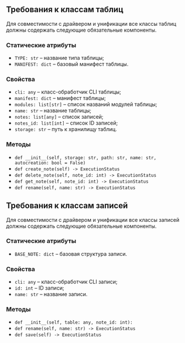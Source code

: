 ## Требования к классам таблиц
Для совместимости с драйвером и унификации все классы таблиц должны содержать следующие обязательные компоненты.

### Статические атрибуты
* `TYPE: str` – название типа таблицы;
* `MANIFEST: dict` – базовый манифест таблицы.

### Свойства
* `cli: any` – класс-обработчик CLI таблицы;
* `manifest: dict` – манифест таблицы;
* `modules: list[str]` – список названий модулей таблицы;
* `name: str` – название таблицы;
* `notes: list[any]` – cписок записей;
* `notes_id: list[int]` – список ID записей;
* `storage: str` – путь к хранилищу таблиц.

### Методы
* `def __init__(self, storage: str, path: str, name: str, autocreation: bool = False)`
* `def create_note(self) -> ExecutionStatus`
* `def delete_note(self, note_id: int) -> ExecutionStatus`
* `def get_note(self, note_id: int) -> ExecutionStatus`
* `def rename(self, name: str) -> ExecutionStatus`

## Требования к классам записей
Для совместимости с драйвером и унификации все классы записей должны содержать следующие обязательные компоненты.

### Статические атрибуты
* `BASE_NOTE: dict` – базовая структура записи.

### Свойства
* `cli: any` – класс-обработчик CLI записи;
* `id: int` – ID записи;
* `name: str` – название записи.

### Методы
* `def __init__(self, table: any, note_id: int):`
* `def rename(self, name: str) -> ExecutionStatus`
* `def save(self) -> ExecutionStatus`

